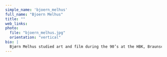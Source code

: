 ```yaml
---
simple_name: 'bjoern_melhus'
full_name: "Bjoern Melhus"
title: ""
web_links:
photo:
  file: "bjoern_melhus.jpg"
  orientation: "vertical"
bio: |
  Bjørn Melhus studied art and film during the 90’s at the HBK, Braunschweig School of Arts and CalArts. His films, videos and installations have been screened and exhibited worldwide. Since 2003 he has worked as a Professor of Virtual Realities at the School of Art and Design at the University of Kassel.
---
```

